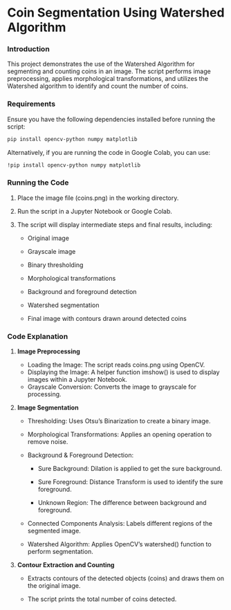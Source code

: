# **Coin Segmentation Using Watershed Algorithm**
### **Introduction**
This project demonstrates the use of the Watershed Algorithm for segmenting and counting coins in an image. The script performs image preprocessing, applies morphological transformations, and utilizes the Watershed algorithm to identify and count the number of coins.

### **Requirements**
Ensure you have the following dependencies installed before running the script:
```bash
pip install opencv-python numpy matplotlib
```
Alternatively, if you are running the code in Google Colab, you can use:
```bash
!pip install opencv-python numpy matplotlib
```
### **Running the Code**

1. Place the image file (coins.png) in the working directory.

2. Run the script in a Jupyter Notebook or Google Colab.

3. The script will display intermediate steps and final results, including:

   - Original image
    
    * Grayscale image
    
    * Binary thresholding
    
    * Morphological transformations
    
    * Background and foreground detection
    
    * Watershed segmentation
  
    * Final image with contours drawn around detected coins

### **Code Explanation**

1. **Image Preprocessing**
   * Loading the Image: The script reads coins.png using OpenCV.
   * Displaying the Image: A helper function imshow() is used to display images within a Jupyter Notebook.
   * Grayscale Conversion: Converts the image to grayscale for processing.
     
2. **Image Segmentation**
   * Thresholding: Uses Otsu’s Binarization to create a binary image.
  
   * Morphological Transformations: Applies an opening operation to remove noise.
  
   * Background & Foreground Detection:
  
     * Sure Background: Dilation is applied to get the sure background.
    
     * Sure Foreground: Distance Transform is used to identify the sure foreground.
    
     * Unknown Region: The difference between background and foreground.
  
   * Connected Components Analysis: Labels different regions of the segmented image.
  
   * Watershed Algorithm: Applies OpenCV’s watershed() function to perform segmentation.

3. **Contour Extraction and Counting**

   * Extracts contours of the detected objects (coins) and draws them on the original image.
  
   * The script prints the total number of coins detected.
